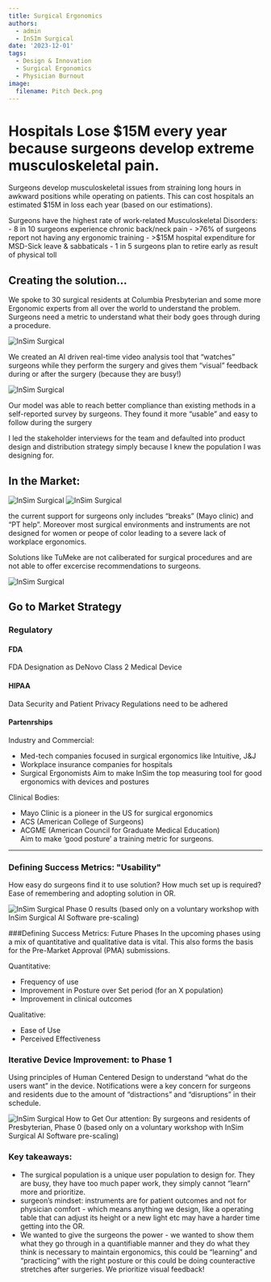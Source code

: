 ```yaml
---
title: Surgical Ergonomics
authors:
  - admin
  - InSIm Surgical
date: '2023-12-01'
tags:
  - Design & Innovation
  - Surgical Ergonomics
  - Physician Burnout
image:
  filename: Pitch Deck.png
---
```


# Hospitals Lose $15M every year because surgeons develop extreme musculoskeletal pain. 
Surgeons develop musculoskeletal issues from straining long hours in awkward positions while operating on patients. This can cost hospitals an estimated $15M in loss each year (based on our estimations). 

Surgeons have the highest rate of work-related Musculoskeletal Disorders:
      - 8 in 10 surgeons experience chronic back/neck pain
      - >76% of surgeons report not having any ergonomic training
      - >$15M hospital expenditure for MSD-Sick leave & sabbaticals
      - 1 in 5 surgeons plan to retire early as result of physical toll
  
## Creating the solution...

We spoke to 30 surgical residents at Columbia Presbyterian and some more Ergonomic experts from all over the world to understand the problem. Surgeons need a metric to understand what their body goes through during a procedure. 

![InSim Surgical](IS-unmet-need.png) 

We created an AI driven real-time video analysis tool that “watches” surgeons while they perform the surgery and gives them “visual” feedback during or after the surgery (because they are busy!) 

![InSim Surgical](is-solution.png) 

Our model was able to reach better compliance than existing methods in a self-reported survey by surgeons. They found it more “usable” and easy to follow during the surgery

I led the stakeholder interviews for the team and defaulted into product design and distribution strategy simply because I knew the population I was designing for. 

## In the Market: 
![InSim Surgical](is-market.png)
![InSim Surgical](comp.png)

the current support for surgeons only includes “breaks” (Mayo clinic) and “PT help”. Moreover most surgical environments and instruments are not designed for women or peope of color leading to a severe lack of workplace ergonomics. 

Solutions like TuMeke are not caliberated for surgical procedures and are not able to offer excercise recommendations to surgeons. 

![InSim Surgical](value-prop.png)



## Go to Market Strategy 

### Regulatory 

#### FDA 
FDA Designation as DeNovo Class 2 Medical Device

#### HIPAA 
Data Security and Patient Privacy Regulations need to be adhered 

#### Partenrships

Industry and Commercial: 
- Med-tech companies  focused in surgical ergonomics like Intuitive, J&J
- Workplace insurance companies for hospitals 
- Surgical Ergonomists 
Aim to make InSim the top measuring tool for good ergonomics with devices and postures

Clinical Bodies: 
- Mayo Clinic is a pioneer in the US for surgical ergonomics 
- ACS (American College of Surgeons) 
- ACGME (American Council for Graduate Medical Education)  
Aim to make ‘good posture’ a training metric for surgeons.

--- 

### Defining Success Metrics: "Usability"

How easy do surgeons find it to use solution? How much set up is required? Ease of remembering and adopting solution in OR.  

![InSim Surgical](is-bar1.png)
Phase 0 results (based only on a voluntary workshop with InSim Surgical AI Software pre-scaling)

###Defining Success Metrics: Future Phases
In the upcoming phases using a mix of quantitative and qualitative data is vital. This also forms the basis for the Pre-Market Approval (PMA) submissions. 

Quantitative:
- Frequency of use
- Improvement in Posture over Set period (for an X population) 
- Improvement in clinical outcomes

Qualitative:
- Ease of Use
- Perceived Effectiveness


### Iterative Device Improvement: to Phase 1

Using principles of Human Centered Design to understand “what do the users want” in the device. 
Notifications were a key concern for surgeons and residents  due to the amount of “distractions” and “disruptions” in their schedule.

![InSim Surgical](is-bar2.png)
How to Get Our attention: By surgeons and residents of Presbyterian, Phase 0
(based only on a voluntary workshop with InSim Surgical AI Software pre-scaling)





### Key takeaways: 

- The surgical population is a unique user population to design for. They are busy, they have too much paper work, they simply cannot “learn” more and prioritize.
- surgeon’s mindset: instruments are for patient outcomes and not for physician comfort - which means anything we design, like a operating table that can adjust its height or a new light etc may have a harder time getting into the OR.
- We wanted to give the surgeons the power - we wanted to show them what they go through in a quantifiable manner and they do what they think is necessary to maintain ergonomics, this could be “learning” and “practicing” with the right posture or this could be doing counteractive stretches after surgeries. We prioritize visual feedback!
